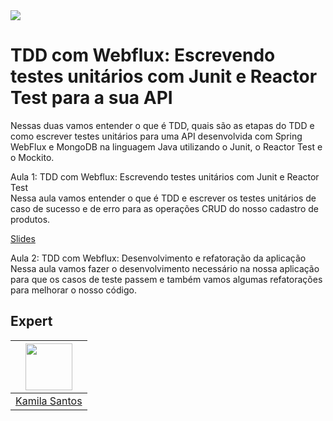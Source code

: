 <img src="https://storage.googleapis.com/golden-wind/experts-club/capa-github.svg" />

# TDD com Webflux: Escrevendo testes unitários com Junit e Reactor Test para a sua API 


Nessas duas  vamos entender o que é TDD, quais são as etapas do TDD e como escrever testes unitários para uma API desenvolvida com Spring WebFlux e MongoDB na linguagem Java utilizando o Junit, o Reactor Test e o Mockito.


Aula 1: TDD com Webflux: Escrevendo testes unitários com Junit e Reactor Test <br>
Nessa aula vamos entender o que é TDD  e escrever os testes unitários de caso de sucesso e de erro para as operações CRUD do nosso cadastro de produtos.

[Slides](https://github.com/rocketseat-experts-club/TDD-WebFlux-API-Junit-ReactorTest-Mockito-2021-07-29/blob/master/TDD-comWebflux-Parte1.pdf)

Aula 2: TDD com Webflux: Desenvolvimento e refatoração da aplicação <br>
 Nessa aula vamos fazer o desenvolvimento necessário na nossa aplicação para que os casos de teste passem e também vamos algumas refatorações para melhorar o nosso código.

## Expert

| [<img src="https://avatars.githubusercontent.com/u/32311268?s=460&u=88788249fc35ea2f59f583dae36d674d34896839&v=4" width="75px;"/>](https://github.com/Kamilahsantos) |
| :-: |
|[Kamila Santos](https://github.com/Kamilahsantos)|



